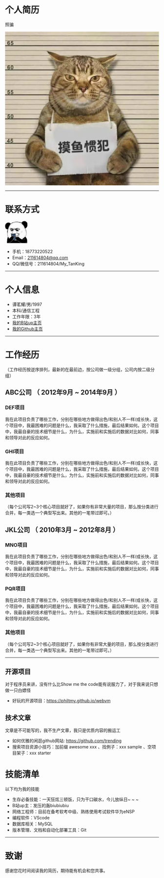 # 个人简历
照骗

![image](./images/5.png)

---

# 联系方式
![image](./images/2.png)

- 手机：18773220522 
- Email：211614804@qq.com                       
- QQ/微信号：211614804/My_TanKing

---

# 个人信息

 - 谭茗耀/男/1997 
 - 本科/通信工程 
 - 工作年限：3年
 - [我的B站up主页](https://space.bilibili.com/282990762)
 - [我的Github主页](http://github.com/Philtmy) 


---

# 工作经历
（工作经历按逆序排列，最新的在最前边，按公司做一级分组，公司内按二级分组）

## ABC公司 （ 2012年9月 ~ 2014年9月 ）

### DEF项目 
我在此项目负责了哪些工作，分别在哪些地方做得出色/和别人不一样/成长快，这个项目中，我最困难的问题是什么，我采取了什么措施，最后结果如何。这个项目中，我最自豪的技术细节是什么，为什么，实施前和实施后的数据对比如何，同事和领导对此的反应如何。


### GHI项目 
我在此项目负责了哪些工作，分别在哪些地方做得出色/和别人不一样/成长快，这个项目中，我最困难的问题是什么，我采取了什么措施，最后结果如何。这个项目中，我最自豪的技术细节是什么，为什么，实施前和实施后的数据对比如何，同事和领导对此的反应如何。


### 其他项目

（每个公司写2~3个核心项目就好了，如果你有非常大量的项目，那么按分类进行合并，每一类选一个典型写出来。其他的一笔带过即可。）

 
## JKL公司 （ 2010年3月 ~ 2012年8月 ）

### MNO项目 
我在此项目负责了哪些工作，分别在哪些地方做得出色/和别人不一样/成长快，这个项目中，我最困难的问题是什么，我采取了什么措施，最后结果如何。这个项目中，我最自豪的技术细节是什么，为什么，实施前和实施后的数据对比如何，同事和领导对此的反应如何。


### PQR项目 
我在此项目负责了哪些工作，分别在哪些地方做得出色/和别人不一样/成长快，这个项目中，我最困难的问题是什么，我采取了什么措施，最后结果如何。这个项目中，我最自豪的技术细节是什么，为什么，实施前和实施后的数据对比如何，同事和领导对此的反应如何。


### 其他项目

（每个公司写2~3个核心项目就好了，如果你有非常大量的项目，那么按分类进行合并，每一类选一个典型写出来。其他的一笔带过即可。）

---


## 开源项目
 对于程序员来讲，没有什么比Show me the code能有说服力了，对于我来说只想做一只白嫖怪

 - 好玩的开源项目：https://philtmy.github.io/webvm

## 技术文章
文章是不可能写的，我不生产文章，我只是优质内容的搬运工

- 如何优雅的闲逛github网站: https://github.com/trending
- 搜索项目资源小技巧：加前缀 awesome xxx 、找例子：xxx sample 、空项目架子：xxx starter


# 技能清单


以下均为我的技能

- 生存必备技能：一天狂炫三顿饭，只为干口碳水，今儿放纵日~ ~ ~
- B站up主：发压的轰biubiubiu
- 网络工程师：目前在备考软考中级、熟练使用考试软件华为eNSP
- 编程软件：VScode
- 数据库相关：MySQL
- 版本管理、文档和自动化部署工具：Git



---

# 致谢
感谢您花时间阅读我的简历，期待能有机会和您共事。
